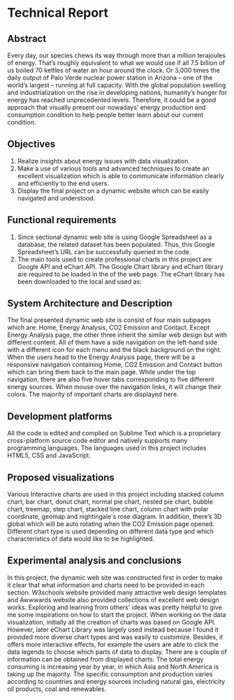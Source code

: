 # Technical Report
## Abstract
Every day, our species chews its way through more than a million terajoules of energy. That’s roughly equivalent to what 
we would use if all 7.5 billion of us boiled 70 kettles of water an hour around the clock. Or 3,000 times the daily output of 
Palo Verde nuclear power station in Arizona – one of the world’s largest – running at full capacity. With the global population
swelling and industrialization on the rise in developing nations, humanity’s hunger for energy has reached unprecedented levels.
Therefore, it could be a good approach that visually present our nowadays’ energy production and consumption condition to help 
people better learn about our current condition.

## Objectives

1)	Realize insights about energy issues with data visualization.
2)	Make a use of various tools and advanced techniques to create an excellent visualization which is able to communicate information clearly and efficiently to the end users.
3)	Display the final project on a dynamic website which can be easily navigated and understood.

## Functional requirements

1)	Since sectional dynamic web site is using Google Spreadsheet as a database, the related dataset has been populated. Thus, this Google Spreadsheet’s URL can be successfully queried in the code. 
2)	The main tools used to create professional charts in this project are Google API and eChart API. The Google Chart library and eChart library are required to be loaded in the <head> of the web page. The eChart library has been downloaded to the local and used as: <script src="echarts.js"></script>
  
## System Architecture and Description
The final presented dynamic web site is consist of four main subpages which are: Home, Energy Analysis, CO2 Emission and Contact. Except Energy Analysis page, the other three inherit the similar web design but with different content. All of them have a side navigation on the left-hand side with a different icon for each menu and the black background on the right. When the users head to the Energy Analysis page, there will be a responsive navigation containing Home, CO2 Emission and Contact button which can bring them back to the main page. While under the top navigation, there are also five hover tabs corresponding to five different energy sources. When mouse over the navigation links, it will change their colors. The majority of important charts are displayed here.

## Development platforms

All the code is edited and complied on Sublime Text which is a proprietary cross-platform source code editor and natively supports many programming languages. The languages used in this project includes HTML5, CSS and JavaScript. 

## Proposed visualizations

Various Interactive charts are used in this project including stacked column chart, bar chart, donut chart, normal pie chart, nested pie chart, bubble chart, treemap, step chart, stacked line chart, column chart with polar coordinate, geomap and nightingale's rose diagram. In addition, there’s 3D global which will be auto rotating when the CO2 Emission page opened. Different chart type is used depending on different data type and which characteristics of data would like to be highlighted. 

## Experimental analysis and conclusions

In this project, the dynamic web site was constructed first in order to make it clear that what information and charts need to be provided in each section. W3schools website provided many attractive web design templates and Awwwards website also provided collections of excellent web design works. Exploring and learning from others’ ideas was pretty helpful to give me some inspirations on how to start the project. When working on the data visualization, initially all the creation of charts was based on Google API. However, later eChart Library was largely used instead because I found it provided more diverse chart types and was easily to customize. Besides, it offers more interactive effects, for example the users are able to click the data legends to choose which parts of data to display. 
There are a couple of information can be obtained from displayed charts. The total energy consuming is increasing year by year, in which Asia and North America is taking up the majority. The specific consumption and production varies according to countries and energy sources including natural gas, electricity oil products, coal and renewables. 


  
